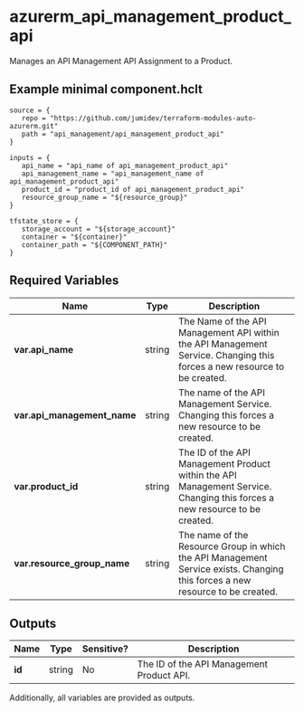 # azurerm_api_management_product_api

Manages an API Management API Assignment to a Product.

## Example minimal component.hclt

```hcl
source = {
   repo = "https://github.com/jumidev/terraform-modules-auto-azurerm.git" 
   path = "api_management/api_management_product_api" 
}

inputs = {
   api_name = "api_name of api_management_product_api" 
   api_management_name = "api_management_name of api_management_product_api" 
   product_id = "product_id of api_management_product_api" 
   resource_group_name = "${resource_group}" 
}

tfstate_store = {
   storage_account = "${storage_account}" 
   container = "${container}" 
   container_path = "${COMPONENT_PATH}" 
}

```

## Required Variables

| Name | Type |  Description |
| ---- | --------- |  ----------- |
| **var.api_name** | string |  The Name of the API Management API within the API Management Service. Changing this forces a new resource to be created. | 
| **var.api_management_name** | string |  The name of the API Management Service. Changing this forces a new resource to be created. | 
| **var.product_id** | string |  The ID of the API Management Product within the API Management Service. Changing this forces a new resource to be created. | 
| **var.resource_group_name** | string |  The name of the Resource Group in which the API Management Service exists. Changing this forces a new resource to be created. | 



## Outputs

| Name | Type | Sensitive? | Description |
| ---- | ---- | --------- | --------- |
| **id** | string | No  | The ID of the API Management Product API. | 

Additionally, all variables are provided as outputs.

